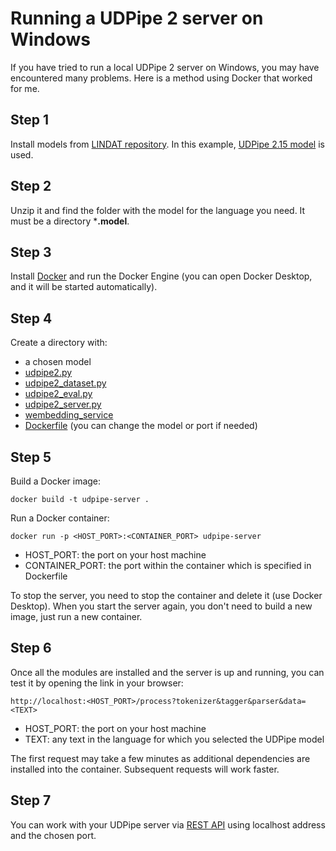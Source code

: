 # Running a UDPipe 2 server on Windows
If you have tried to run a local UDPipe 2 server on Windows, you may have encountered many problems. Here is a method using Docker that worked for me.

## Step 1
Install models from [LINDAT repository](https://lindat.mff.cuni.cz/repository/xmlui/?locale-attribute=en). In this example, [UDPipe 2.15 model](https://lindat.mff.cuni.cz/repository/xmlui/handle/11234/1-5797) is used.

## Step 2
Unzip it and find the folder with the model for the language you need. It must be a directory ***.model**.

## Step 3
Install [Docker](https://www.docker.com) and run the Docker Engine (you can open Docker Desktop, and it will be started automatically).

## Step 4
Create a directory with:
* a chosen model
* [udpipe2.py](https://github.com/ufal/udpipe/blob/e7e95586c92a6e07fbe71418611f83132ee342ca/udpipe2.py)
* [udpipe2_dataset.py](https://github.com/ufal/udpipe/blob/e7e95586c92a6e07fbe71418611f83132ee342ca/udpipe2_dataset.py)
* [udpipe2_eval.py](https://github.com/ufal/udpipe/blob/e7e95586c92a6e07fbe71418611f83132ee342ca/udpipe2_eval.py)
* [udpipe2_server.py](https://github.com/ufal/udpipe/blob/e7e95586c92a6e07fbe71418611f83132ee342ca/udpipe2_server.py)
* [wembedding_service](https://github.com/ufal/wembedding_service/tree/88b2aacff27ddfa3493abb5f9d5662b794b51d44)
* [Dockerfile](https://github.com/dmytryk28/udpipe-local-windows/blob/main/Dockerfile) (you can change the model or port if needed)

## Step 5
Build a Docker image:
```
docker build -t udpipe-server .
```
Run a Docker container:
```
docker run -p <HOST_PORT>:<CONTAINER_PORT> udpipe-server 
```
* HOST_PORT: the port on your host machine
* CONTAINER_PORT: the port within the container which is specified in Dockerfile

To stop the server, you need to stop the container and delete it (use Docker Desktop). When you start the server again, you don't need to build a new image, just run a new container.

## Step 6
Once all the modules are installed and the server is up and running, you can test it by opening the link in your browser:
```
http://localhost:<HOST_PORT>/process?tokenizer&tagger&parser&data=<TEXT>
```
* HOST_PORT: the port on your host machine
* TEXT: any text in the language for which you selected the UDPipe model

The first request may take a few minutes as additional dependencies are installed into the container. Subsequent requests will work faster.

## Step 7
You can work with your UDPipe server via [REST API](https://lindat.mff.cuni.cz/services/udpipe/api-reference.php) using localhost address and the chosen port.
